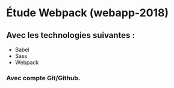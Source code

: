# Étude Webpack (webapp-2018) 

## Avec les technologies suivantes :
- Babel
- Sass
- Webpack

### Avec compte Git/Github.